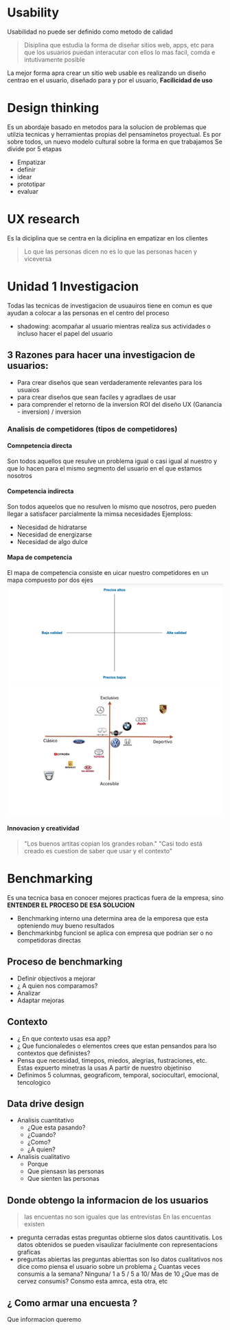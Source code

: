 # Usability

Usabilidad no puede ser definido como metodo de calidad

> Disiplina que estudia la forma de diseñar sitios web, apps, etc para que los usuarios puedan interacutar con ellos lo mas facil, comda e intutivamente posible

La mejor forma apra crear un sitio web usable es realizando un diseño centrao en el usuario, diseñado para y por el usuario, **Facilicidad de uso**
# Design thinking
 Es un abordaje basado en metodos para la solucion de problemas que utilzia tecnicas y herramientas propias del pensaminetos proyectual. Es por sobre todos, un nuevo modelo cultural sobre la forma en que trabajamos
 Se divide por 5 etapas
 - Empatizar
 - definir
 - idear
 - prototipar
 - evaluar
 # UX research
 Es la diciplina que se centra en la diciplina en empatizar en los clientes
 > Lo que las personas dicen no es lo que las personas hacen y viceversa
 # Unidad 1 Investigacion
 Todas las tecnicas de investigacion de usuauiros tiene en comun es que ayudan a colocar a las personas en el centro del proceso
 - shadowing: acompañar al usuario mientras realiza sus actividades o incluso hacer el papel del usuario
 ## 3 Razones para hacer una investigacion de usuarios:
 - Para crear diseños que sean verdaderamente relevantes para los usuaios
 - para crear diseños que sean faciles y agradlaes de usar
 - para comprender el retorno de la inversion ROI del diseño UX (Ganancia - inversion) / inversion
 ### Analisis de competidores (tipos de competidores)

 #### Comnpetencia directa
 Son todos aquellos que resulve un problema igual o casi igual al nuestro y que lo hacen para el mismo segmento del usuario en el que estamos nosotros
 #### Competencia indirecta
 Son todos aqueelos que no resulven lo mismo que nosotros, pero pueden llegar a satisfacer parcialmente la mimsa necesidades
 Ejemploss:
 - Necesidad de hidratarse
 - Necesidad de energizarse
 - Necesidad de algo dulce
 #### Mapa de competencia

 El mapa de competencia consiste en uicar nuestro competidores en un mapa compuesto por dos ejes
 ![](./assets/mapa-competencia.jpg)
 ![](./assets/example-mapa-competencia.jpg)
 #### Innovacion y creatividad
 > "Los buenos artitas copian los grandes roban."
 > "Casi todo está creado es cuestion de saber que usar y el contexto"
 # Benchmarking
 Es una tecnica basa en conocer mejores practicas fuera de la empresa, sino **ENTENDER EL PROCESO DE ESA SOLUCION**
 - Benchmarking interno una determina area de la emporesa que esta opteniendo muy bueno resultados
 - Benchmarkinbg funcionl se aplica con empresa que podrian ser o no competidoras directas
 ## Proceso de benchmarking
 - Definir objectivos a mejorar
 - ¿ A quien nos comparamos?
 - Analizar
 - Adaptar mejoras
 ## Contexto
 - ¿ En que contexto usas esa app?
 - ¿ Que funcionaledes o elementos crees que estan pensandos para lso contextos que definistes?
 - Pensa que necesidad, timepos, miedos, alegrias, fustraciones, etc. Estas expuerto minetras la usas
 A partir de nuestro objetiniso 
 - Definimos 5 columnas, geograficom, temporal, sociocultarl, emocional, tencologico
## Data drive design
- Analisis cuantitativo
    - ¿Que esta pasando?
    - ¿Cuando?
    - ¿Como?
    - ¿A quien?
- Analisis cualitativo
    - Porque
    - Que piensasn las personas
    - Que sienten las personas
## Donde obtengo la informacion de los usuarios
> las encuentas no son iguales que las entrevistas
En las encuentas existen
- pregunta cerradas estas preguntas obtierne slos datos cauntitivatis. Los datos obtenidos se pueden visaulizar faciulmente con representacions graficas
- preguntas abiertas las preguntas abierttas son lso datos cualitativos nos dice como piensa el usuario sobre un problema
¿ Cuantas veces consumis a la semana?
Ninguna/ 1 a 5 / 5 a 10/ Mas de 10
¿Que mas de cervez consumis?
Consmo esta amrca, esta otra, etc
## ¿ Como armar una encuesta ?
Que informacion queremo
